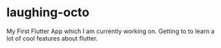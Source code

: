 # laughing-octo
My First Flutter App which I am currently working on. Getting to to learn a lot of cool features about flutter.
